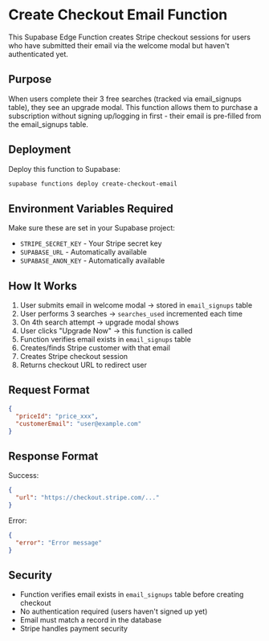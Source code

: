 # Create Checkout Email Function

This Supabase Edge Function creates Stripe checkout sessions for users who have submitted their email via the welcome modal but haven't authenticated yet.

## Purpose

When users complete their 3 free searches (tracked via email_signups table), they see an upgrade modal. This function allows them to purchase a subscription without signing up/logging in first - their email is pre-filled from the email_signups table.

## Deployment

Deploy this function to Supabase:

```bash
supabase functions deploy create-checkout-email
```

## Environment Variables Required

Make sure these are set in your Supabase project:

- `STRIPE_SECRET_KEY` - Your Stripe secret key
- `SUPABASE_URL` - Automatically available
- `SUPABASE_ANON_KEY` - Automatically available

## How It Works

1. User submits email in welcome modal → stored in `email_signups` table
2. User performs 3 searches → `searches_used` incremented each time
3. On 4th search attempt → upgrade modal shows
4. User clicks "Upgrade Now" → this function is called
5. Function verifies email exists in `email_signups` table
6. Creates/finds Stripe customer with that email
7. Creates Stripe checkout session
8. Returns checkout URL to redirect user

## Request Format

```json
{
  "priceId": "price_xxx",
  "customerEmail": "user@example.com"
}
```

## Response Format

Success:
```json
{
  "url": "https://checkout.stripe.com/..."
}
```

Error:
```json
{
  "error": "Error message"
}
```

## Security

- Function verifies email exists in `email_signups` table before creating checkout
- No authentication required (users haven't signed up yet)
- Email must match a record in the database
- Stripe handles payment security
